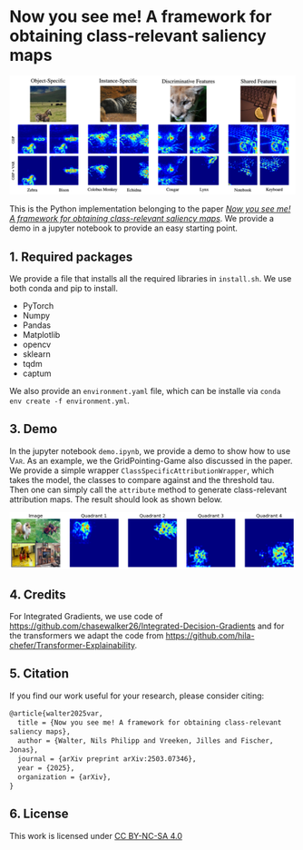 # Now you see me! A framework for obtaining class-relevant saliency maps 

<p align=center >
<img src="images/overview.png" alt="drawing" width="700" />
</p>

This is the Python implementation belonging to the paper [*Now you see me! A framework for obtaining class-relevant saliency maps*](https://arxiv.org/abs/2503.07346). We provide  a demo in a jupyter notebook to provide an easy starting point. 


## 1. Required packages
We provide a file that installs all the required libraries in `install.sh`. We use both conda and pip to install. 
- PyTorch
- Numpy
- Pandas
- Matplotlib
- opencv
- sklearn
- tqdm
- captum

We also provide an `environment.yaml` file, which can be installe via `conda env create -f environment.yml`.

## 3. Demo
In the jupyter notebook `demo.ipynb`, we provide a demo to show how to use 
<span style="font-variant:small-caps;">Var</span>. As an example, we the GridPointing-Game also discussed in the paper. We provide a simple wrapper `ClassSpecificAttributionWrapper`, which takes the model, the classes to compare against and the threshold tau. Then one can simply call the `attribute` method to generate class-relevant  attribution maps. The result should look as shown below.

<p align=center >
<img src="images/result.png" alt="drawing" width="700" />
</p>

## 4. Credits
For Integrated Gradients, we use code of https://github.com/chasewalker26/Integrated-Decision-Gradients and for the transformers we adapt the code from 
https://github.com/hila-chefer/Transformer-Explainability.


## 5. Citation
If you find our work useful for your research, please consider citing:


```
@article{walter2025var,
  title = {Now you see me! A framework for obtaining class-relevant saliency maps},
  author = {Walter, Nils Philipp and Vreeken, Jilles and Fischer, Jonas},
  journal = {arXiv preprint arXiv:2503.07346},
  year = {2025},
  organization = {arXiv},
}
```

## 6. License
 <p xmlns:cc="http://creativecommons.org/ns#" >This work is licensed under <a href="https://creativecommons.org/licenses/by-nc-sa/4.0/?ref=chooser-v1" target="_blank" rel="license noopener noreferrer" style="display:inline-block;">CC BY-NC-SA 4.0<img style="height:22px!important;margin-left:3px;vertical-align:text-bottom;" src="https://mirrors.creativecommons.org/presskit/icons/cc.svg?ref=chooser-v1" alt=""><img style="height:22px!important;margin-left:3px;vertical-align:text-bottom;" src="https://mirrors.creativecommons.org/presskit/icons/by.svg?ref=chooser-v1" alt=""><img style="height:22px!important;margin-left:3px;vertical-align:text-bottom;" src="https://mirrors.creativecommons.org/presskit/icons/nc.svg?ref=chooser-v1" alt=""><img style="height:22px!important;margin-left:3px;vertical-align:text-bottom;" src="https://mirrors.creativecommons.org/presskit/icons/sa.svg?ref=chooser-v1" alt=""></a></p> 



